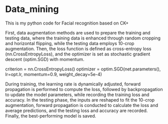 # Data_mining

This is my python code for Facial recognition based on CK+

First, data augmentation methods are used to prepare the training and testing data, where the training data is enhanced through random cropping and horizontal flipping, while the testing data employs 10-crop augmentation. Then, the loss function is defined as cross-entropy loss (nn.CrossEntropyLoss), and the optimizer is set as stochastic gradient descent (optim.SGD) with momentum.

criterion = nn.CrossEntropyLoss()
optimizer = optim.SGD(net.parameters(), lr=opt.lr, momentum=0.9, weight_decay=5e-4)

During training, the learning rate is dynamically adjusted, forward propagation is performed to compute the loss, followed by backpropagation to update the model parameters, while recording the training loss and accuracy. In the testing phase, the inputs are reshaped to fit the 10-crop augmentation, forward propagation is conducted to calculate the loss and average predictions, and the testing loss and accuracy are recorded. Finally, the best-performing model is saved.
